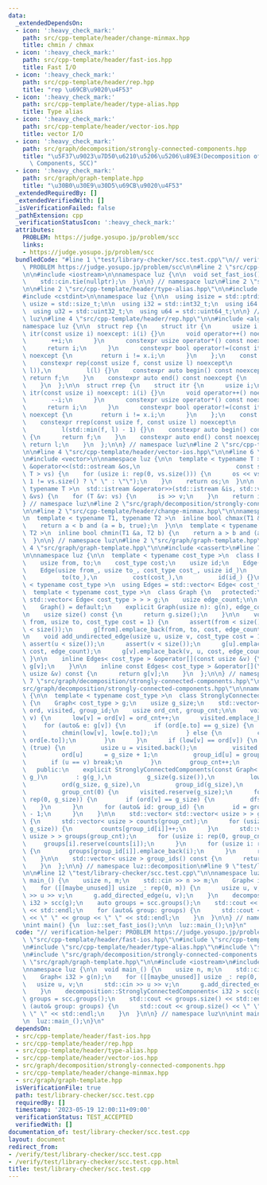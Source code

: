 ```yaml
---
data:
  _extendedDependsOn:
  - icon: ':heavy_check_mark:'
    path: src/cpp-template/header/change-minmax.hpp
    title: chmin / chmax
  - icon: ':heavy_check_mark:'
    path: src/cpp-template/header/fast-ios.hpp
    title: Fast I/O
  - icon: ':heavy_check_mark:'
    path: src/cpp-template/header/rep.hpp
    title: "rep \u69CB\u9020\u4F53"
  - icon: ':heavy_check_mark:'
    path: src/cpp-template/header/type-alias.hpp
    title: Type alias
  - icon: ':heavy_check_mark:'
    path: src/cpp-template/header/vector-ios.hpp
    title: vector I/O
  - icon: ':heavy_check_mark:'
    path: src/graph/decomposition/strongly-connected-components.hpp
    title: "\u5F37\u9023\u7D50\u6210\u5206\u5206\u89E3(Decomposition of Strongly Connected\
      \ Components, SCC)"
  - icon: ':heavy_check_mark:'
    path: src/graph/graph-template.hpp
    title: "\u30B0\u30E9\u30D5\u69CB\u9020\u4F53"
  _extendedRequiredBy: []
  _extendedVerifiedWith: []
  _isVerificationFailed: false
  _pathExtension: cpp
  _verificationStatusIcon: ':heavy_check_mark:'
  attributes:
    PROBLEM: https://judge.yosupo.jp/problem/scc
    links:
    - https://judge.yosupo.jp/problem/scc
  bundledCode: "#line 1 \"test/library-checker/scc.test.cpp\"\n// verification-helper:\
    \ PROBLEM https://judge.yosupo.jp/problem/scc\n\n#line 2 \"src/cpp-template/header/fast-ios.hpp\"\
    \n\n#include <iostream>\n\nnamespace luz {\n\n  void set_fast_ios() {\n    std::ios::sync_with_stdio(false);\n\
    \    std::cin.tie(nullptr);\n  }\n\n} // namespace luz\n#line 2 \"src/cpp-template/header/rep.hpp\"\
    \n\n#line 2 \"src/cpp-template/header/type-alias.hpp\"\n\n#include <cstddef>\n\
    #include <cstdint>\n\nnamespace luz {\n\n  using isize = std::ptrdiff_t;\n  using\
    \ usize = std::size_t;\n\n  using i32 = std::int32_t;\n  using i64 = std::int64_t;\n\
    \  using u32 = std::uint32_t;\n  using u64 = std::uint64_t;\n\n} // namespace\
    \ luz\n#line 4 \"src/cpp-template/header/rep.hpp\"\n\n#include <algorithm>\n\n\
    namespace luz {\n\n  struct rep {\n    struct itr {\n      usize i;\n      constexpr\
    \ itr(const usize i) noexcept: i(i) {}\n      void operator++() noexcept {\n \
    \       ++i;\n      }\n      constexpr usize operator*() const noexcept {\n  \
    \      return i;\n      }\n      constexpr bool operator!=(const itr x) const\
    \ noexcept {\n        return i != x.i;\n      }\n    };\n    const itr f, l;\n\
    \    constexpr rep(const usize f, const usize l) noexcept\n        : f(std::min(f,\
    \ l)),\n          l(l) {}\n    constexpr auto begin() const noexcept {\n     \
    \ return f;\n    }\n    constexpr auto end() const noexcept {\n      return l;\n\
    \    }\n  };\n\n  struct rrep {\n    struct itr {\n      usize i;\n      constexpr\
    \ itr(const usize i) noexcept: i(i) {}\n      void operator++() noexcept {\n \
    \       --i;\n      }\n      constexpr usize operator*() const noexcept {\n  \
    \      return i;\n      }\n      constexpr bool operator!=(const itr x) const\
    \ noexcept {\n        return i != x.i;\n      }\n    };\n    const itr f, l;\n\
    \    constexpr rrep(const usize f, const usize l) noexcept\n        : f(l - 1),\n\
    \          l(std::min(f, l) - 1) {}\n    constexpr auto begin() const noexcept\
    \ {\n      return f;\n    }\n    constexpr auto end() const noexcept {\n     \
    \ return l;\n    }\n  };\n\n} // namespace luz\n#line 2 \"src/cpp-template/header/vector-ios.hpp\"\
    \n\n#line 4 \"src/cpp-template/header/vector-ios.hpp\"\n\n#line 6 \"src/cpp-template/header/vector-ios.hpp\"\
    \n#include <vector>\n\nnamespace luz {\n\n  template < typename T >\n  std::ostream\
    \ &operator<<(std::ostream &os,\n                           const std::vector<\
    \ T > vs) {\n    for (usize i: rep(0, vs.size())) {\n      os << vs[i] << (i +\
    \ 1 != vs.size() ? \" \" : \"\");\n    }\n    return os;\n  }\n\n  template <\
    \ typename T >\n  std::istream &operator>>(std::istream &is, std::vector< T >\
    \ &vs) {\n    for (T &v: vs) {\n      is >> v;\n    }\n    return is;\n  }\n\n\
    } // namespace luz\n#line 2 \"src/graph/decomposition/strongly-connected-components.hpp\"\
    \n\n#line 2 \"src/cpp-template/header/change-minmax.hpp\"\n\nnamespace luz {\n\
    \n  template < typename T1, typename T2 >\n  inline bool chmax(T1 &a, T2 b) {\n\
    \    return a < b and (a = b, true);\n  }\n\n  template < typename T1, typename\
    \ T2 >\n  inline bool chmin(T1 &a, T2 b) {\n    return a > b and (a = b, true);\n\
    \  }\n\n} // namespace luz\n#line 2 \"src/graph/graph-template.hpp\"\n\n#line\
    \ 4 \"src/graph/graph-template.hpp\"\n\n#include <cassert>\n#line 7 \"src/graph/graph-template.hpp\"\
    \n\nnamespace luz {\n\n  template < typename cost_type >\n  class Edge {\n   public:\n\
    \    usize from, to;\n    cost_type cost;\n    usize id;\n    Edge() = default;\n\
    \    Edge(usize from_, usize to_, cost_type cost_, usize id_)\n        : from(from_),\n\
    \          to(to_),\n          cost(cost_),\n          id(id_) {}\n  };\n\n  template\
    \ < typename cost_type >\n  using Edges = std::vector< Edge< cost_type > >;\n\n\
    \  template < typename cost_type >\n  class Graph {\n   protected:\n    std::vector<\
    \ std::vector< Edge< cost_type > > > g;\n    usize edge_count;\n\n   public:\n\
    \    Graph() = default;\n    explicit Graph(usize n): g(n), edge_count(0) {}\n\
    \n    usize size() const {\n      return g.size();\n    }\n\n    void add_directed_edge(usize\
    \ from, usize to, cost_type cost = 1) {\n      assert(from < size());\n      assert(to\
    \ < size());\n      g[from].emplace_back(from, to, cost, edge_count++);\n    }\n\
    \n    void add_undirected_edge(usize u, usize v, cost_type cost = 1) {\n     \
    \ assert(u < size());\n      assert(v < size());\n      g[u].emplace_back(u, v,\
    \ cost, edge_count);\n      g[v].emplace_back(v, u, cost, edge_count++);\n   \
    \ }\n\n    inline Edges< cost_type > &operator[](const usize &v) {\n      return\
    \ g[v];\n    }\n\n    inline const Edges< cost_type > &operator[](\n        const\
    \ usize &v) const {\n      return g[v];\n    }\n  };\n\n} // namespace luz\n#line\
    \ 7 \"src/graph/decomposition/strongly-connected-components.hpp\"\n\n#line 9 \"\
    src/graph/decomposition/strongly-connected-components.hpp\"\n\nnamespace luz::decomposition\
    \ {\n\n  template < typename cost_type >\n  class StronglyConnectedComponents\
    \ {\n    Graph< cost_type > g;\n    usize g_size;\n    std::vector< usize > low,\
    \ ord, visited, group_id;\n    usize ord_cnt, group_cnt;\n\n    void dfs(usize\
    \ v) {\n      low[v] = ord[v] = ord_cnt++;\n      visited.emplace_back(v);\n \
    \     for (auto& e: g[v]) {\n        if (ord[e.to] == g_size) {\n          dfs(e.to);\n\
    \          chmin(low[v], low[e.to]);\n        } else {\n          chmin(low[v],\
    \ ord[e.to]);\n        }\n      }\n      if (low[v] == ord[v]) {\n        while\
    \ (true) {\n          usize u = visited.back();\n          visited.pop_back();\n\
    \          ord[u]      = g_size + 1;\n          group_id[u] = group_cnt;\n   \
    \       if (u == v) break;\n        }\n        group_cnt++;\n      }\n    }\n\n\
    \   public:\n    explicit StronglyConnectedComponents(const Graph< cost_type >&\
    \ g_)\n        : g(g_),\n          g_size(g.size()),\n          low(g_size),\n\
    \          ord(g_size, g_size),\n          group_id(g_size),\n          ord_cnt(0),\n\
    \          group_cnt(0) {\n      visited.reserve(g_size);\n      for (usize v:\
    \ rep(0, g_size)) {\n        if (ord[v] == g_size) {\n          dfs(v);\n    \
    \    }\n      }\n      for (auto& id: group_id) {\n        id = group_cnt - id\
    \ - 1;\n      }\n    }\n\n    std::vector< std::vector< usize > > groups() const\
    \ {\n      std::vector< usize > counts(group_cnt);\n      for (usize i: rep(0,\
    \ g_size)) {\n        counts[group_id[i]]++;\n      }\n      std::vector< std::vector<\
    \ usize > > groups(group_cnt);\n      for (usize i: rep(0, group_cnt)) {\n   \
    \     groups[i].reserve(counts[i]);\n      }\n      for (usize i: rep(0, g_size))\
    \ {\n        groups[group_id[i]].emplace_back(i);\n      }\n      return groups;\n\
    \    }\n\n    std::vector< usize > group_ids() const {\n      return group_id;\n\
    \    }\n  };\n\n} // namespace luz::decomposition\n#line 9 \"test/library-checker/scc.test.cpp\"\
    \n\n#line 12 \"test/library-checker/scc.test.cpp\"\n\nnamespace luz {\n\n  void\
    \ main_() {\n    usize n, m;\n    std::cin >> n >> m;\n    Graph< i32 > g(n);\n\
    \    for ([[maybe_unused]] usize _: rep(0, m)) {\n      usize u, v;\n      std::cin\
    \ >> u >> v;\n      g.add_directed_edge(u, v);\n    }\n    decomposition::StronglyConnectedComponents<\
    \ i32 > scc(g);\n    auto groups = scc.groups();\n    std::cout << groups.size()\
    \ << std::endl;\n    for (auto& group: groups) {\n      std::cout << group.size()\
    \ << \" \" << group << \" \" << std::endl;\n    }\n  }\n\n} // namespace luz\n\
    \nint main() {\n  luz::set_fast_ios();\n\n  luz::main_();\n}\n"
  code: "// verification-helper: PROBLEM https://judge.yosupo.jp/problem/scc\n\n#include\
    \ \"src/cpp-template/header/fast-ios.hpp\"\n#include \"src/cpp-template/header/rep.hpp\"\
    \n#include \"src/cpp-template/header/type-alias.hpp\"\n#include \"src/cpp-template/header/vector-ios.hpp\"\
    \n#include \"src/graph/decomposition/strongly-connected-components.hpp\"\n#include\
    \ \"src/graph/graph-template.hpp\"\n\n#include <iostream>\n#include <vector>\n\
    \nnamespace luz {\n\n  void main_() {\n    usize n, m;\n    std::cin >> n >> m;\n\
    \    Graph< i32 > g(n);\n    for ([[maybe_unused]] usize _: rep(0, m)) {\n   \
    \   usize u, v;\n      std::cin >> u >> v;\n      g.add_directed_edge(u, v);\n\
    \    }\n    decomposition::StronglyConnectedComponents< i32 > scc(g);\n    auto\
    \ groups = scc.groups();\n    std::cout << groups.size() << std::endl;\n    for\
    \ (auto& group: groups) {\n      std::cout << group.size() << \" \" << group <<\
    \ \" \" << std::endl;\n    }\n  }\n\n} // namespace luz\n\nint main() {\n  luz::set_fast_ios();\n\
    \n  luz::main_();\n}\n"
  dependsOn:
  - src/cpp-template/header/fast-ios.hpp
  - src/cpp-template/header/rep.hpp
  - src/cpp-template/header/type-alias.hpp
  - src/cpp-template/header/vector-ios.hpp
  - src/graph/decomposition/strongly-connected-components.hpp
  - src/cpp-template/header/change-minmax.hpp
  - src/graph/graph-template.hpp
  isVerificationFile: true
  path: test/library-checker/scc.test.cpp
  requiredBy: []
  timestamp: '2023-05-19 12:00:11+09:00'
  verificationStatus: TEST_ACCEPTED
  verifiedWith: []
documentation_of: test/library-checker/scc.test.cpp
layout: document
redirect_from:
- /verify/test/library-checker/scc.test.cpp
- /verify/test/library-checker/scc.test.cpp.html
title: test/library-checker/scc.test.cpp
---
```

